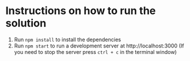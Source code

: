 # Instructions on how to run the solution

1. Run `npm install` to install the dependencies
2. Run `npm start` to run a development server at http://localhost:3000 (If you need to stop the server press `ctrl + c` in the terminal window)
